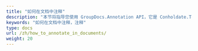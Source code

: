 ```yaml
---
title: "如何在文档中注释"
description: "本节将指导您使用 GroupDocs.Annotation API，它是 Conholdate.Total for .NET 的一部分。本节是您学习如何在各种格式的文档中注释的指南。"
keywords: "如何在文档中注释，注释"
type: docs
url: /zh/how_to_annotate_in_documents/
weight: 20
---
```







